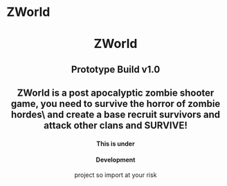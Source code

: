 # ZWorld
 <center>
  <h1>ZWorld</h1>
  <h2>Prototype Build v1.0<h2>
 
  <p>ZWorld is a post apocalyptic zombie shooter game, you need to survive the horror of zombie hordes\
 and create a base recruit survivors and attack other clans and SURVIVE!</p>
  
  <h4>This is under <h4 color='red'>Development</h4> project so import at your risk</h4>
  
 
 
